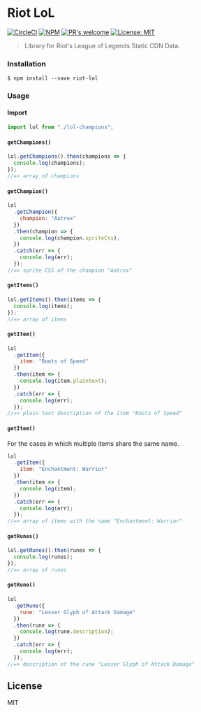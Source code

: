 # Riot LoL

<p>
  <a href="https://circleci.com/gh/chanmatthew/riot-lol"><img src="https://circleci.com/gh/chanmatthew/riot-lol.svg?style=svg" alt="CircleCI"/></a>
  <a href="https://npmjs.org/package/riot-lol"><img src="https://img.shields.io/npm/v/riot-lol.svg?style=flat" alt="NPM" /></a>
  <a href="https://github.com/chanmatthew/riot-lol"><img src="https://img.shields.io/badge/PRs%20-welcome-brightgreen.svg" alt="PR's welcome"></a>
  <a href="https://opensource.org/licenses/MIT"><img src="https://img.shields.io/badge/License-MIT-yellow.svg" alt="License: MIT"></a>
</p>

> Library for Riot's League of Legends Static CDN Data.

### Installation

```
$ npm install --save riot-lol
```

### Usage

#### Import

```js
import lol from "./lol-champions";
```

#### `getChampions()`

```js
lol.getChampions().then(champions => {
  console.log(champions);
});
//=> array of champions
```

#### `getChampion()`

```js
lol
  .getChampion({
    champion: "Aatrox"
  })
  .then(champion => {
    console.log(champion.spriteCss);
  })
  .catch(err => {
    console.log(err);
  });
//=> sprite CSS of the champion "Aatrox"
```

#### `getItems()`

```js
lol.getItems().then(items => {
  console.log(items);
});
//=> array of items
```

#### `getItem()`

```js
lol
  .getItem({
    item: "Boots of Speed"
  })
  .then(item => {
    console.log(item.plaintext);
  })
  .catch(err => {
    console.log(err);
  });
//=> plain text description of the item "Boots of Speed"
```

#### `getItem()`
For the cases in which multiple items share the same name.

```js
lol
  .getItem({
    item: "Enchantment: Warrior"
  })
  .then(item => {
    console.log(item);
  })
  .catch(err => {
    console.log(err);
  });
//=> array of items with the name "Enchantment: Warrior"
```

#### `getRunes()`

```js
lol.getRunes().then(runes => {
  console.log(runes);
});
//=> array of runes
```

#### `getRune()`

```js
lol
  .getRune({
    rune: "Lesser Glyph of Attack Damage"
  })
  .then(rune => {
    console.log(rune.description);
  })
  .catch(err => {
    console.log(err);
  });
//=> description of the rune "Lesser Glyph of Attack Damage"
```

## License

MIT

